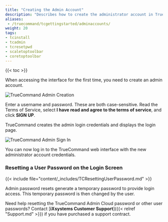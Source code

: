 ```yaml
---
title: "Creating the Admin Account"
description: "Describes how to create the administrator account in TrueCommand."
aliases:
 - /truecommand/tcgettingstarted/adminaccounts/ 
weight: 20
tags:
- tcinstall
- tcadmin
- tcresetpwd
- scaletoptoolbar
- coretoptoolbar
---
```

{{< toc >}}

When accessing the interface for the first time, you need to create an admin account. 

![TrueCommand Admin Creation](/images/TrueCommand/Users/FirstLogin.png "TrueCommand Admin Creation")

Enter a username and password. These are both case-sensitive.
Read the Terms of Service, select **I have read and agree to the terms of service**, and click **SIGN UP**.

TrueCommand creates the admin login credentials and displays the login page.

![TrueCommand Admin Sign In](/images/TrueCommand/Users/LoginAdmin.png "TrueCommand Admin Sign In")

You can now log in to the TrueCommand web interface with the new administrator account credentials.

### Resetting a User Password on the Login Screen

{{< include file="content/_includes/TCResettingUserPassword.md" >}}

Admin password resets generate a temporary password to provide login access.
This temporary password is then changed by the user.

Need help resetting the TrueCommand Admin Cloud password or other user passwords?
Contact [**iXsystems Customer Support**]({{< relref "Support.md" >}}) if you have purchased a support contract.
